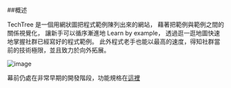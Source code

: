 ##概述

TechTree 是一個用網狀圖把程式範例陳列出來的網站，
藉著把範例與範例之間的關係視覺化，
讓新手可以循序漸進地 Learn by example，
透過逛一逛地圖快速地掌握社群已經寫好的程式範例。
此外程式老手也能以最高的速度，得知社群當前的技術極限，並且致力於向外拓展。

![image](https://cloud.githubusercontent.com/assets/7896433/9287922/4f81cb46-4361-11e5-88de-871d52999ddf.png)


幕前仍處在非常早期的開發階段，功能規格在[這裡](https://techtree.hackpad.com/TechTree--y8IaiGMU5Hc)
